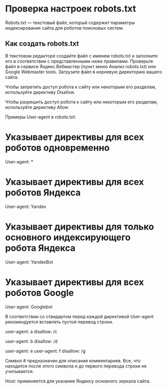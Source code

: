 # Проверка настроек robots.txt

Robots.txt — текстовый файл, который содержит параметры индексирования сайта для роботов поисковых систем.

## Как создать robots.txt

В текстовом редакторе создайте файл с именем robots.txt и заполните его в соответствии с представленными ниже правилами.
Проверьте файл в сервисе Яндекс.Вебмастер (пункт меню Анализ robots.txt) или Google Webmaster tools.
Загрузите файл в корневую директорию вашего сайта.

Чтобы запретить доступ робота к сайту или некоторым его разделам, используйте директиву Disallow.

Чтобы разрешить доступ робота к сайту или некоторым его разделам, используйте директиву Allow

Примеры User-agent в robots.txt:
# Указывает директивы для всех роботов одновременно
User-agent: *

# Указывает директивы для всех роботов Яндекса
User-agent: Yandex

# Указывает директивы для только основного индексирующего робота Яндекса
User-agent: YandexBot

# Указывает директивы для всех роботов Google
User-agent: Googlebot

В соответствии со стандартом перед каждой директивой User-agent рекомендуется вставлять пустой перевод строки.

user-agent: a
disallow: /c

user-agent: b
disallow: /d

user-agent: e
user-agent: f
disallow: /g

Символ # предназначен для описания комментариев. Все, что находится после этого символа и до первого перевода строки не учитывается.


Host: применяется для указание Яндексу основного зеркала сайта.


